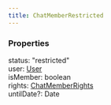 ```yaml
---
title: ChatMemberRestricted
---
```


### Properties

<div class="flex flex-col gap-3"><div><div class="flex gap-2"><div class="font-mono"><span class="font-bold">status</span><span class="opacity-50">:</span> <span>&quot;restricted&quot;</span></div></div></div><div><div class="flex gap-2"><div class="font-mono"><span class="font-bold">user</span><span class="opacity-50">:</span> <a href="/gh/types/user"  >User</a></div></div></div><div><div class="flex gap-2"><div class="font-mono"><span class="font-bold">isMember</span><span class="opacity-50">:</span> <span>boolean</span></div></div></div><div><div class="flex gap-2"><div class="font-mono"><span class="font-bold">rights</span><span class="opacity-50">:</span> <a href="/gh/types/chatmemberrights"  >ChatMemberRights</a></div></div></div><div><div class="flex gap-2"><div class="font-mono"><span class="font-bold">untilDate</span><span class="opacity-50"><span title="Optional" class="cursor-help">?</span>:</span> <span href="/">Date</span></div></div></div></div>

